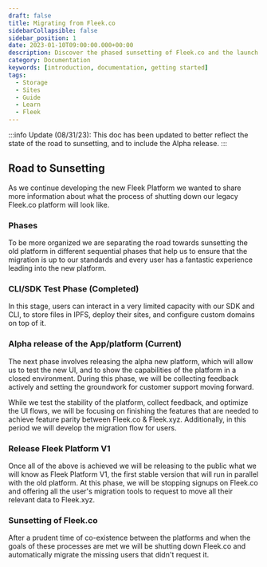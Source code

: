 ```yaml
---
draft: false
title: Migrating from Fleek.co
sidebarCollapsible: false
sidebar_position: 1
date: 2023-01-10T09:00:00.000+00:00
description: Discover the phased sunsetting of Fleek.co and the launch of the new Fleek.xyz App.
category: Documentation
keywords: [introduction, documentation, getting started]
tags:
  - Storage
  - Sites
  - Guide
  - Learn
  - Fleek
---
```


:::info
Update (08/31/23): This doc has been updated to better reflect the state of the road to sunsetting, and to include the Alpha release.
:::

## Road to Sunsetting

As we continue developing the new Fleek Platform we wanted to share more information about what the process of shutting down our legacy Fleek.co platform will look like.

### Phases

To be more organized we are separating the road towards sunsetting the old platform in different sequential phases that help us to ensure that the migration is up to our standards and every user has a fantastic experience leading into the new platform.

### CLI/SDK Test Phase (Completed)

In this stage, users can interact in a very limited capacity with our SDK and CLI, to store files in IPFS, deploy their sites, and configure custom domains on top of it.

### Alpha release of the App/platform (Current)

The next phase involves releasing the alpha new platform, which will allow us to test the new UI, and to show the capabilities of the platform in a closed environment. During this phase, we will be collecting feedback actively and setting the groundwork for customer support moving forward.

While we test the stability of the platform, collect feedback, and optimize the UI flows, we will be focusing on finishing the features that are needed to achieve feature parity between Fleek.co & Fleek.xyz. Additionally, in this period we will develop the migration flow for users.

### Release Fleek Platform V1

Once all of the above is achieved we will be releasing to the public what we will know as Fleek Platform V1, the first stable version that will run in parallel with the old platform. At this phase, we will be stopping signups on Fleek.co and offering all the user's migration tools to request to move all their relevant data to Fleek.xyz.

### Sunsetting of Fleek.co

After a prudent time of co-existence between the platforms and when the goals of these processes are met we will be shutting down Fleek.co and automatically migrate the missing users that didn't request it.
